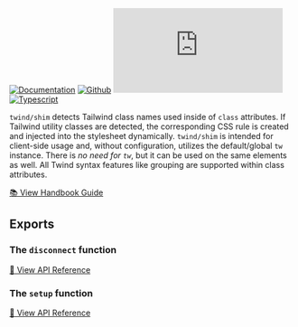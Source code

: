 [![Documentation](https://flat.badgen.net/badge/icon/Documentation?icon=awesome&label)](https://twind.dev/docs/modules/twind_shim.html)
[![Github](https://flat.badgen.net/badge/icon/tw-in-js%2Ftwind%2Fsrc%2Fshim?icon=github&label)](https://github.com/tw-in-js/twind/tree/main/src/shim)
[![Module Size](https://flat.badgen.net/badgesize/brotli/https:/unpkg.com/twind/shim/shim.js?icon=jsdelivr&label&color=blue&cache=10800)](https://unpkg.com/twind/shim/shim.js 'brotli module size')
[![Typescript](https://flat.badgen.net/badge/icon/included?icon=typescript&label)](https://unpkg.com/browse/twind/shim/shim.d.ts)

`twind/shim` detects Tailwind class names used inside of `class` attributes. If Tailwind utility classes are detected, the corresponding CSS rule is created and injected into the stylesheet dynamically. `twind/shim` is intended for client-side usage and, without configuration, utilizes the default/global `tw` instance. There is _no need for `tw`_, but it can be used on the same elements as well. All Twind syntax features like grouping are supported within class attributes.

[📚 View Handbook Guide](/handbook/the-shim)

## Exports

### The `disconnect` function

[📓 View API Reference](#disconnect)

### The `setup` function

[📓 View API Reference](#setup)
